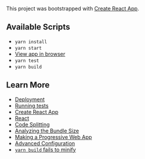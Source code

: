 This project was bootstrapped with [Create React App](https://github.com/facebook/create-react-app).

## Available Scripts

- `yarn install`
- `yarn start`
- [View app in browser](http://localhost:3000)
- `yarn test`
- `yarn build`

## Learn More

- [Deployment](https://facebook.github.io/create-react-app/docs/deployment)
- [Running tests](https://facebook.github.io/create-react-app/docs/running-tests)
- [Create React App](https://facebook.github.io/create-react-app/docs/getting-started)
- [React](https://reactjs.org/)
- [Code Splitting](https://facebook.github.io/create-react-app/docs/code-splitting)
- [Analyzing the Bundle Size](https://facebook.github.io/create-react-app/docs/analyzing-the-bundle-size)
- [Making a Progressive Web App](https://facebook.github.io/create-react-app/docs/making-a-progressive-web-app)
- [Advanced Configuration](https://facebook.github.io/create-react-app/docs/advanced-configuration)
- [`yarn build` fails to minify](https://facebook.github.io/create-react-app/docs/troubleshooting#npm-run-build-fails-to-minify)
